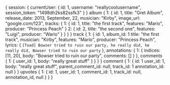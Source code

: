 {
  session: {
    currentUser: {
    id: 1,
    username: "reallycoolusername",
    session_token: "1498dh2ks82ssfk3"
    }
  }
  album {
    1: {
      id: 1,
      title: "Gret Album",
      release_date: 2013, September, 22,
      musician: "Kirby",
      image_url: "google.com/123",
      tracks: {
        1: {
          id: 1,
          title: "the first track",
          features: "Mario",
          producer: "Princess Peach"
        }
        2: {
          id: 2,
          title: "the second one",
          features: "Luigi",
          producer: "Wario"
        }
      }
    }
  }
  track {
    1: {
      id: 1,
      album_id: 1
      title: "the first track",
      musician: "Kirby",
      features: "Mario",
      producer: "Princess Peach",
      lyrics: {
        `[Toad]
        Bowser tried to ruin our party,
        he really did, he really did,
        Bowser tried to ruin our party`
      },
      annotations: {
        1: {
          indices: [11, 20],
          body: "Bowser tried to ruin our party",
          comments: []
        }
      },
      comments {
        1: {
          user_id: 1,
          body: "really great stuff"
        }
      }
    }
  }
  comment {
    1: {
      id: 1
      user_id: 1,
      body: "really great stuff",
      parent_comment_id: null,
      track_id: 1
      annotation_id: null
    }
  }
  upvotes {
    1: {
      id: 1,
      user_id: 1,
      comment_id: 1,
      track_id: null,
      annotation_id, null
    }
  }
}
